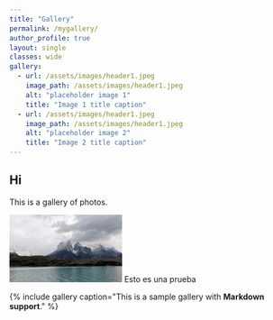 ```yaml
---
title: "Gallery"
permalink: /mygallery/
author_profile: true
layout: single
classes: wide
gallery:
  - url: /assets/images/header1.jpeg
    image_path: /assets/images/header1.jpeg
    alt: "placeholder image 1"
    title: "Image 1 title caption"
  - url: /assets/images/header1.jpeg
    image_path: /assets/images/header1.jpeg
    alt: "placeholder image 2"
    title: "Image 2 title caption"
---
```



## Hi

This is a gallery of photos.


<img src="/assets/images/header1.jpeg" width="200" />
Esto es una prueba


 {% include gallery caption="This is a sample gallery with **Markdown support**." %}
